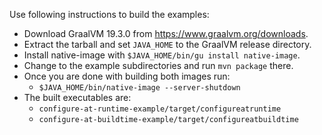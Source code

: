Use following instructions to build the examples:

* Download GraalVM 19.3.0 from https://www.graalvm.org/downloads.
* Extract the tarball and set `JAVA_HOME` to the GraalVM release directory.
* Install native-image with `$JAVA_HOME/bin/gu install native-image`.
* Change to the example subdirectories and run `mvn package` there.
* Once you are done with building both images run:
  * `$JAVA_HOME/bin/native-image --server-shutdown`
* The built executables are:
  * `configure-at-runtime-example/target/configureatruntime`
  * `configure-at-buildtime-example/target/configureatbuildtime`